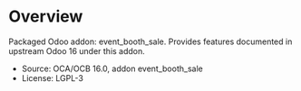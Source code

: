 # Overview

Packaged Odoo addon: event_booth_sale. Provides features documented in upstream Odoo 16 under this addon.

- Source: OCA/OCB 16.0, addon event_booth_sale
- License: LGPL-3
